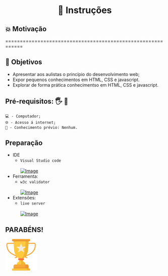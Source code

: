 <h1 align="center"> 📑 Instruções </h1>


## 💥 Motivação
<p> ============================================================ </p>
  
##  🔖 Objetivos 
  - Apresentar aos aulistas o princípio do desenvolvimento web;
  - Expor pequenos conhecimentos em HTML, CSS e javascript.
  - Explorar de forma prática conhecimentso em HTML, CSS e javascript.
  
## Pré-requisitos: 🖐️ 🤨
   
 ```
 💻 - Computador;
 🌐 - Acesso á internet;
 🧠 - Conhecimento prévio: Nenhum. 
```

   

   
  
  
   
 ## Preparação
    
- IDE 
  - `Visual Studio code` <br><br>
  [![Image](https://img-blog.csdnimg.cn/20201129162113189.png?x-oss-process=image/resize,m_fixed,h_64,w_64 "visual studio code")](https://code.visualstudio.com/Download)
- Ferramenta:
  - `w3c validator` <br><br>
    [![Image ]( https://th.bing.com/th/id/R.46e531a9d5982c49db8c3ef95412e4a7?rik=CqpsvahAwnMkwA&riu=http%3a%2f%2fvalidator.w3.org%2fimages%2fw3c.png&ehk=BMD3o3qwcQmhhXfIuWjEipAJVDvxLLm%2b%2fJj18lkqd4M%3d&risl=&pid=ImgRaw&r=0 "ferramenta: w3c validator")](https://validator.w3.org/)
- Extensões:
  - `live server` <br><br>
    [![Image ](https://www.barajacoding.or.id/wp-content/uploads/2020/11/image-7-300x123.png  "Extensão: live server")](https://github.com/CaioMartinss/landin-page--mon/blob/main/instru%C3%A7%C3%B5es.md)
    
    
## PARABÉNS!

![Parabéns!](https://raw.githubusercontent.com/devsuperior/bds-assets/main/img/trophy.png)
